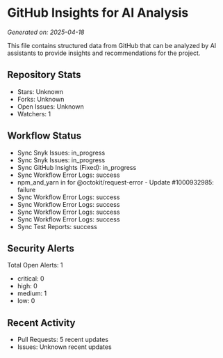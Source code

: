 # GitHub Insights for AI Analysis

*Generated on: 2025-04-18*

This file contains structured data from GitHub that can be analyzed by AI assistants to provide insights and recommendations for the project.

## Repository Stats

- Stars: Unknown
- Forks: Unknown
- Open Issues: Unknown
- Watchers: 1

## Workflow Status

- Sync Snyk Issues: in_progress
- Sync Snyk Issues: in_progress
- Sync GitHub Insights (Fixed): in_progress
- Sync Workflow Error Logs: success
- npm_and_yarn in  for @octokit/request-error - Update #1000932985: failure
- Sync Workflow Error Logs: success
- Sync Workflow Error Logs: success
- Sync Workflow Error Logs: success
- Sync Workflow Error Logs: success
- Sync Test Reports: success

## Security Alerts

Total Open Alerts: 1
- critical: 0
- high: 0
- medium: 1
- low: 0

## Recent Activity

- Pull Requests: 5 recent updates
- Issues: Unknown recent updates
